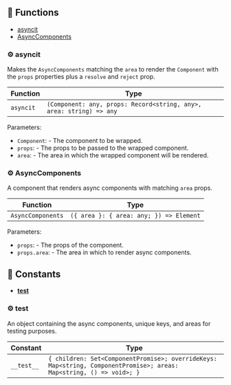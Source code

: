 ## :toolbox: Functions

- [asyncit](#gear-asyncit)
- [AsyncComponents](#gear-asynccomponents)

### :gear: asyncit

Makes the `AsyncComponents` matching the `area` to render the `Component` with the `props` properties plus a `resolve` and `reject` prop.

| Function  | Type                                                                |
| --------- | ------------------------------------------------------------------- |
| `asyncit` | `(Component: any, props: Record<string, any>, area: string) => any` |

Parameters:

- `Component`: - The component to be wrapped.
- `props`: - The props to be passed to the wrapped component.
- `area`: - The area in which the wrapped component will be rendered.

### :gear: AsyncComponents

A component that renders async components with matching `area` props.

| Function          | Type                                    |
| ----------------- | --------------------------------------- |
| `AsyncComponents` | `({ area }: { area: any; }) => Element` |

Parameters:

- `props`: - The props of the component.
- `props.area`: - The area in which to render async components.

## :wrench: Constants

- [**test**](#gear-__test__)

### :gear: **test**

An object containing the async components, unique keys, and areas for testing purposes.

| Constant   | Type                                                                                                                |
| ---------- | ------------------------------------------------------------------------------------------------------------------- |
| `__test__` | `{ children: Set<ComponentPromise>; overrideKeys: Map<string, ComponentPromise>; areas: Map<string, () => void>; }` |
